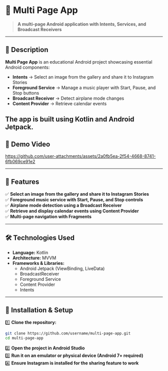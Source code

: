 # 📱 Multi Page App  
> **A multi-page Android application with Intents, Services, and Broadcast Receivers**  
---

## 🚀 Description  
**Multi Page App** is an educational Android project showcasing essential Android components:  
- **Intents** → Select an image from the gallery and share it to Instagram Stories  
- **Foreground Service** → Manage a music player with Start, Pause, and Stop buttons  
- **Broadcast Receiver** → Detect airplane mode changes  
- **Content Provider** → Retrieve calendar events  

The app is built using **Kotlin** and **Android Jetpack**.
---

## 🎥 Demo Video  


https://github.com/user-attachments/assets/2a0fb5ea-2f54-4668-8741-6fb069ce91e2



---

## 📌 Features  
✅ **Select an image from the gallery and share it to Instagram Stories**  
✅ **Foreground music service with Start, Pause, and Stop controls**  
✅ **Airplane mode detection using a Broadcast Receiver**  
✅ **Retrieve and display calendar events using Content Provider**  
✅ **Multi-page navigation with Fragments**  

---

## 🛠️ Technologies Used  
- **Language:** Kotlin  
- **Architecture:** MVVM  
- **Frameworks & Libraries:**  
  - Android Jetpack (ViewBinding, LiveData)  
  - BroadcastReceiver  
  - Foreground Service  
  - Content Provider  
  - Intents  

---

## 📲 Installation & Setup  
1️⃣ **Clone the repository:**  
```sh
git clone https://github.com/username/multi-page-app.git
cd multi-page-app
```
2️⃣ **Open the project in Android Studio**  
3️⃣ **Run it on an emulator or physical device (Android 7+ required)**  
4️⃣ **Ensure Instagram is installed for the sharing feature to work**  
